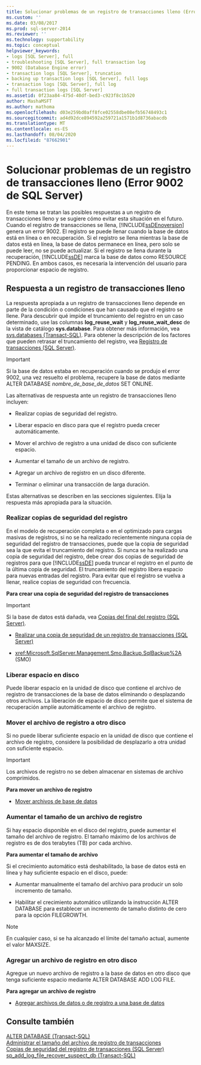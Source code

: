 ```yaml
---
title: Solucionar problemas de un registro de transacciones lleno (Error 9002 de SQL Server) | Microsoft Docs
ms.custom: ''
ms.date: 03/08/2017
ms.prod: sql-server-2014
ms.reviewer: ''
ms.technology: supportability
ms.topic: conceptual
helpviewer_keywords:
- logs [SQL Server], full
- troubleshooting [SQL Server], full transaction log
- 9002 (Database Engine error)
- transaction logs [SQL Server], truncation
- backing up transaction logs [SQL Server], full logs
- transaction logs [SQL Server], full log
- full transaction logs [SQL Server]
ms.assetid: 0f23aa84-475d-40df-bed3-c923f8c1b520
author: MashaMSFT
ms.author: mathoma
ms.openlocfilehash: d03e259bd0aff8fce02558dbe08efb56748493c1
ms.sourcegitcommit: ad4d92dce894592a259721a1571b1d8736abacdb
ms.translationtype: MT
ms.contentlocale: es-ES
ms.lasthandoff: 08/04/2020
ms.locfileid: "87662901"
---
```

# <a name="troubleshoot-a-full-transaction-log-sql-server-error-9002"></a>Solucionar problemas de un registro de transacciones lleno (Error 9002 de SQL Server)
  En este tema se tratan las posibles respuestas a un registro de transacciones lleno y se sugiere cómo evitar esta situación en el futuro. Cuando el registro de transacciones se llena, [!INCLUDE[ssDEnoversion](../../includes/ssdenoversion-md.md)] genera un error 9002. El registro se puede llenar cuando la base de datos está en línea o en recuperación. Si el registro se llena mientras la base de datos está en línea, la base de datos permanece en línea, pero solo se puede leer, no se puede actualizar. Si el registro se llena durante la recuperación, [!INCLUDE[ssDE](../../includes/ssde-md.md)] marca la base de datos como RESOURCE PENDING. En ambos casos, es necesaria la intervención del usuario para proporcionar espacio de registro.  
  
## <a name="responding-to-a-full-transaction-log"></a>Respuesta a un registro de transacciones lleno  
 La respuesta apropiada a un registro de transacciones lleno depende en parte de la condición o condiciones que han causado que el registro se llene. Para descubrir qué impide el truncamiento del registro en un caso determinado, use las columnas **log_reuse_wait** y **log_reuse_wait_desc** de la vista de catálogo **sys.database**. Para obtener más información, vea [sys.databases &#40;Transact-SQL&#41;](/sql/relational-databases/system-catalog-views/sys-databases-transact-sql). Para obtener la descripción de los factores que pueden retrasar el truncamiento del registro, vea [Registro de transacciones &#40;SQL Server&#41;](the-transaction-log-sql-server.md).  
  
> [!IMPORTANT]  
>  Si la base de datos estaba en recuperación cuando se produjo el error 9002, una vez resuelto el problema, recupere la base de datos mediante ALTER DATABASE *nombre_de_base_de_datos* SET ONLINE.  
  
 Las alternativas de respuesta ante un registro de transacciones lleno incluyen:  
  
-   Realizar copias de seguridad del registro.  
  
-   Liberar espacio en disco para que el registro pueda crecer automáticamente.  
  
-   Mover el archivo de registro a una unidad de disco con suficiente espacio.  
  
-   Aumentar el tamaño de un archivo de registro.  
  
-   Agregar un archivo de registro en un disco diferente.  
  
-   Terminar o eliminar una transacción de larga duración.  
  
 Estas alternativas se describen en las secciones siguientes. Elija la respuesta más apropiada para la situación.  
  
### <a name="backing-up-the-log"></a>Realizar copias de seguridad del registro  
 En el modelo de recuperación completa o en el optimizado para cargas masivas de registros, si no se ha realizado recientemente ninguna copia de seguridad del registro de transacciones, puede que la copia de seguridad sea la que evita el truncamiento del registro. Si nunca se ha realizado una copia de seguridad del registro, debe crear dos copias de seguridad de registros para que [!INCLUDE[ssDE](../../includes/ssde-md.md)] pueda truncar el registro en el punto de la última copia de seguridad. El truncamiento del registro libera espacio para nuevas entradas del registro. Para evitar que el registro se vuelva a llenar, realice copias de seguridad con frecuencia.  
  
 **Para crear una copia de seguridad del registro de transacciones**  
  
> [!IMPORTANT]  
>  Si la base de datos está dañada, vea [Copias del final del registro &#40;SQL Server&#41;](../backup-restore/tail-log-backups-sql-server.md).  
  
-   [Realizar una copia de seguridad de un registro de transacciones &#40;SQL Server&#41;](../backup-restore/back-up-a-transaction-log-sql-server.md)  
  
-   <xref:Microsoft.SqlServer.Management.Smo.Backup.SqlBackup%2A> (SMO)  
  
### <a name="freeing-disk-space"></a>Liberar espacio en disco  
 Puede liberar espacio en la unidad de disco que contiene el archivo de registro de transacciones de la base de datos eliminando o desplazando otros archivos. La liberación de espacio de disco permite que el sistema de recuperación amplíe automáticamente el archivo de registro.  
  
### <a name="moving-the-log-file-to-a-different-disk"></a>Mover el archivo de registro a otro disco  
 Si no puede liberar suficiente espacio en la unidad de disco que contiene el archivo de registro, considere la posibilidad de desplazarlo a otra unidad con suficiente espacio.  
  
> [!IMPORTANT]  
>  Los archivos de registro no se deben almacenar en sistemas de archivo comprimidos.  
  
 **Para mover un archivo de registro**  
  
-   [Mover archivos de base de datos](../databases/move-database-files.md)  
  
### <a name="increasing-the-size-of-a-log-file"></a>Aumentar el tamaño de un archivo de registro  
 Si hay espacio disponible en el disco del registro, puede aumentar el tamaño del archivo de registro. El tamaño máximo de los archivos de registro es de dos terabytes (TB) por cada archivo.  
  
 **Para aumentar el tamaño de archivo**  
  
 Si el crecimiento automático está deshabilitado, la base de datos está en línea y hay suficiente espacio en el disco, puede:  
  
-   Aumentar manualmente el tamaño del archivo para producir un solo incremento de tamaño.  
  
-   Habilitar el crecimiento automático utilizando la instrucción ALTER DATABASE para establecer un incremento de tamaño distinto de cero para la opción FILEGROWTH.  
  
> [!NOTE]  
>  En cualquier caso, si se ha alcanzado el límite del tamaño actual, aumente el valor MAXSIZE.  
  
### <a name="adding-a-log-file-on-a-different-disk"></a>Agregar un archivo de registro en otro disco  
 Agregue un nuevo archivo de registro a la base de datos en otro disco que tenga suficiente espacio mediante ALTER DATABASE <nombreDeBaseDeDatos> ADD LOG FILE.  
  
 **Para agregar un archivo de registro**  
  
-   [Agregar archivos de datos o de registro a una base de datos](../databases/add-data-or-log-files-to-a-database.md)  
  
## <a name="see-also"></a>Consulte también  
 [ALTER DATABASE &#40;Transact-SQL&#41;](/sql/t-sql/statements/alter-database-transact-sql)   
 [Administrar el tamaño del archivo de registro de transacciones](manage-the-size-of-the-transaction-log-file.md)   
 [Copias de seguridad del registro de transacciones &#40;SQL Server&#41;](../backup-restore/transaction-log-backups-sql-server.md)   
 [sp_add_log_file_recover_suspect_db &#40;Transact-SQL&#41;](/sql/relational-databases/system-stored-procedures/sp-add-log-file-recover-suspect-db-transact-sql)  
  
  
